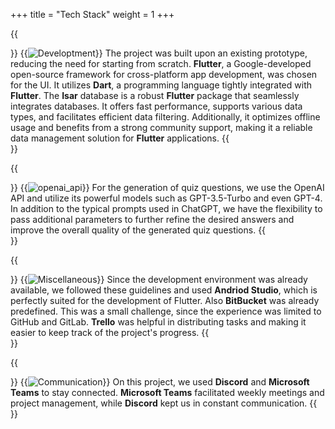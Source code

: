+++
title = "Tech Stack"
weight = 1
+++

{{<section title="Development">}}
{{<image src="techstack_dev.png" alt="Developtment" >}}
The project was built upon an existing prototype, reducing the need for starting from scratch. **Flutter**, a Google-developed open-source framework for cross-platform app development, was chosen for the UI. It utilizes **Dart**, a programming language tightly integrated with **Flutter**. The **Isar** database is a robust **Flutter** package that seamlessly integrates databases. It offers fast performance, supports various data types, and facilitates efficient data filtering. Additionally, it optimizes offline usage and benefits from a strong community support, making it a reliable data management solution for **Flutter** applications.
{{</section>}}

{{<section title="AI & API">}}
{{<image src="techstack_api.png" alt="openai_api" >}}
For the generation of quiz questions, we use the OpenAI API and utilize its powerful models such as GPT-3.5-Turbo and even GPT-4. In addition to the typical prompts used in ChatGPT, we have the flexibility to pass additional parameters to further refine the desired answers and improve the overall quality of the generated quiz questions.
{{</section>}}

{{<section title="Miscellaneous">}}
{{<image src="techstack_misc.png" alt="Miscellaneous" >}}
Since the development environment was already available, we followed these guidelines and used **Andriod Studio**, which is perfectly suited for the development of Flutter. Also **BitBucket** was already predefined. This was a small challenge, since the experience was limited to GitHub and GitLab. **Trello** was helpful in distributing tasks and making it easier to keep track of the project's progress.
{{</section>}}


{{<section title="Communication">}}
{{<image src="techstack_communication.png" alt="Communication" >}}
On this project, we used **Discord** and **Microsoft Teams** to stay connected. **Microsoft Teams** facilitated weekly meetings and project management, while **Discord** kept us in constant communication.
{{</section>}}
